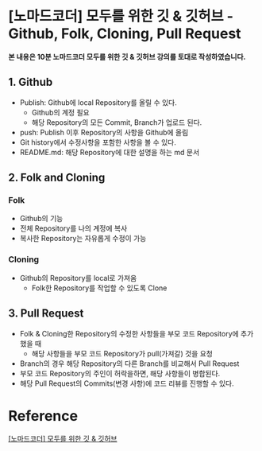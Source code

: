 

#  [노마드코더] 모두를 위한 깃 & 깃허브 - Github, Folk, Cloning, Pull Request

**본 내용은 10분 노마드코더 모두를 위한 깃 & 깃허브 강의를 토대로 작성하였습니다.**



## 1. Github

* Publish: Github에 local Repository를 올릴 수 있다.
  * Github의 계정 필요
  * 해당 Repository의 모든 Commit, Branch가 업로드 된다.
* push: Publish 이후 Repository의 사항을 Github에 올림
* Git history에서 수정사항을 포함한 사항을 볼 수 있다.
* README.md: 해당 Repository에 대한 설명을 하는 md 문서



## 2. Folk and Cloning

### Folk

* Github의 기능
* 전체 Repository를 나의 계정에 복사
* 복사한 Repository는 자유롭게 수정이 가능



### Cloning

* Github의 Repository를 local로 가져옴
  * Folk한 Repository를 작업할 수 있도록 Clone



## 3. Pull Request

* Folk & Cloning한 Repository의 수정한 사항들을 부모 코드 Repository에 추가했을 때
  * 해당 사항들을 부모 코드 Repository가 pull(가져갈) 것을 요청
* Branch의 경우 해당 Repository의 다른 Branch를 비교해서 Pull Request
* 부모 코드 Repository의 주인이 허락을하면, 해당 사항들이 병합된다.
* 해당 Pull Request의 Commits(변경 사항)에 코드 리뷰를 진행할 수 있다.



# Reference

[[노마드코더] 모두를 위한 깃 & 깃허브](https://nomadcoders.co/git-for-beginners/lobby)

